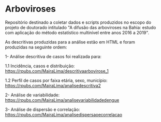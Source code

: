 # Arboviroses
Repositório destinado a coletar dados e scripts produzidos no escopo do projeto de doutorado intitulado "A difusão das arboviroses na Bahia: estudo com aplicação do método estatístico multinível entre anos 2016 a 2019".

As descritivas produzidas para a análise estão em HTML e foram produzidas na seguinte ordem:

1- Análise descritiva de casos foi realizada para: 

1.1 Incidência, casos e distribuição: https://rpubs.com/MairaLima/descritivaarbovirose_1

1.2 Perfil de casos por faixa etária, sexo, município: https://rpubs.com/MairaLima/analisedescritiva2

2- Análise de variabilidade: https://rpubs.com/MairaLima/analisevariabilidadedengue

3- Análise de dispersão e correlação: https://rpubs.com/MairaLima/analisedispersaoecorrelacao


